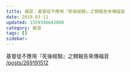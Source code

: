 ```yaml
---
title: 複習：基督徒不應用『死後經驗』之類報告來傳福音
date: 2019-03-11
updated: 1559398642000
category: 複習
tags: []
sidebar: 
---
```


<p>基督徒不應用『死後經驗』之類報告來傳福音<br/>
<a href="/posts/269191512" target="_blank">/posts/269191512</a></p>
<p> </p>
